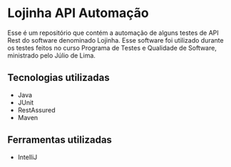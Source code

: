# Lojinha API Automação
Esse é um repositório que contém a automação de alguns testes de API Rest do software denominado Lojinha. Esse software foi utilizado durante os testes feitos no curso Programa de Testes e Qualidade de Software, ministrado pelo Júlio de Lima.

## Tecnologias utilizadas
- Java
- JUnit
- RestAssured
- Maven

## Ferramentas utilizadas
- IntelliJ